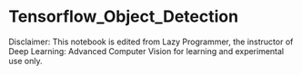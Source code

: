 # Tensorflow_Object_Detection
Disclaimer: This notebook is edited from Lazy Programmer, the instructor of Deep Learning: Advanced Computer Vision for learning and experimental use only.
